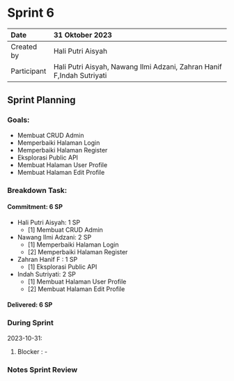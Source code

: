 # Sprint 6

|Date|31 Oktober 2023|
| :- | :- |
|Created by|Hali Putri Aisyah|
|Participant|Hali Putri Aisyah, Nawang Ilmi Adzani, Zahran Hanif F,Indah Sutriyati|
## Sprint Planning
### Goals:
- Membuat CRUD Admin
- Memperbaiki Halaman Login 
- Memperbaiki Halaman Register
- Eksplorasi Public API
- Membuat Halaman User Profile
- Membuat Halaman Edit Profile 
### Breakdown Task:
#### Commitment: 6 SP
- Hali Putri Aisyah: 1 SP
  - [1] Membuat CRUD Admin
- Nawang Ilmi Adzani: 2 SP
  - [1] Memperbaiki Halaman Login 
  - [2] Memperbaiki Halaman Register
- Zahran Hanif F : 1 SP
  - [1] Eksplorasi Public API
- Indah Sutriyati: 2 SP
  - [1] Membuat Halaman User Profile
  - [2] Membuat Halaman Edit Profile 

#### Delivered:	 6 SP
### During Sprint
2023-10-31:

1. Blocker : -

### Notes Sprint Review


